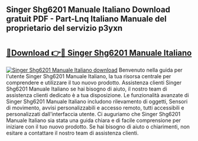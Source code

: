 ## Singer Shg6201 Manuale Italiano Download gratuit PDF - Part-Lnq Italiano Manuale del proprietario del servizio p3yxn

# <h2><a href="http://df978f.blite.top/?on=Singer+Shg6201+Manuale+Italiano">🔗Download 👉🔴 Singer Shg6201 Manuale Italiano</a></h2>

[![Singer Shg6201 Manuale Italiano download](https://i.imgur.com/lujVjoI.png)](http://df978f.blite.top/?on=Singer+Shg6201+Manuale+Italiano)
Benvenuto nella guida per l'utente Singer Shg6201 Manuale Italiano, la tua risorsa centrale per comprendere e utilizzare il tuo nuovo prodotto. Assistenza clienti Singer Shg6201 Manuale Italiano se hai bisogno di aiuto, il nostro team di assistenza clienti dedicato è a tua disposizione. Le funzionalità avanzate di Singer Shg6201 Manuale Italiano includono rilevamento di oggetti, Sensori di movimento, avvisi personalizzabili e accesso remoto, tutti accessibili e personalizzati dall'interfaccia utente. Ci auguriamo che Singer Shg6201 Manuale Italiano sia stata una guida chiara e di facile comprensione per iniziare con il tuo nuovo prodotto. Se hai bisogno di aiuto o chiarimenti, non esitare a contattare il nostro team di assistenza clienti.
